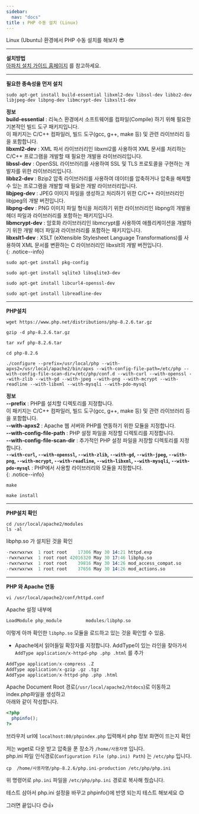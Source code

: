 ```yaml
---
sidebar:
  nav: "docs"
title : PHP 수동 설치 (Linux)
---
```


Linux (Ubuntu) 환경에서 PHP 수동 설치를 해보자 😎

---

**설치방법**   
[아파치 설치 가이드 홈페이지](https://httpd.apache.org/docs/2.4/en/install.html) 를 참고하세요.

---

**필요한 종속성을 먼저 설치**
```
sudo apt-get install build-essential libxml2-dev libssl-dev libbz2-dev libjpeg-dev libpng-dev libmcrypt-dev libxslt1-dev
```

**<i class="fa fa-info-circle" aria-hidden="true"></i> 정보**    
**build-essential** : 리눅스 환경에서 소프트웨어를 컴파일(Compile) 하기 위해 필요한 기본적인 빌드 도구 패키지입니다.    
이 패키지는 C/C++ 컴파일러, 빌드 도구(gcc, g++, make 등) 및 관련 라이브러리 등을 포함합니다.     
**libxml2-dev** :   XML 파서 라이브러리인 libxml2를 사용하여 XML 문서를 처리하는 C/C++ 프로그램을 개발할 때 필요한 개발용 라이브러리입니다.   
**libssl-dev** : OpenSSL 라이브러리를 사용하여 SSL 및 TLS 프로토콜을 구현하는 개발자를 위한 라이브러리입니다.    
**libbz2-dev** : Bzip2 압축 라이브러리를 사용하여 데이터를 압축하거나 압축을 해제할 수 있는 프로그램을 개발할 때 필요한 개발 라이브러리입니다.     
**libjpeg-dev** : JPEG 이미지 파일을 생성하고 처리하기 위한 C/C++ 라이브러리인 libjpeg의 개발 버전입니다.    
**libpng-dev** :  PNG 이미지 파일 형식을 처리하기 위한 라이브러리인 libpng의 개발용 헤더 파일과 라이브러리를 포함하는 패키지입니다.     
**libmcrypt-dev** : 암호화 라이브러리인 libmcrypt를 사용하여 애플리케이션을 개발하기 위한 개발 헤더 파일과 라이브러리를 포함하는 패키지입니다.    
**libxslt1-dev** : XSLT (eXtensible Stylesheet Language Transformations)를 사용하여 XML 문서를 변환하는 C 라이브러리인 libxslt의 개발 버전입니다.    
{: .notice--info}


```
sudo apt-get install pkg-config
```

```
sudo apt-get install sqlite3 libsqlite3-dev
```

```
sudo apt-get install libcurl4-openssl-dev
```

```
sudo apt-get install libreadline-dev
```



---

**PHP설치**   

```
wget https://www.php.net/distributions/php-8.2.6.tar.gz
```

```
gzip -d php-8.2.6.tar.gz
```

```
tar xvf php-8.2.6.tar
```

```
cd php-8.2.6
```

```
./configure --prefix=/usr/local/php --with-apxs2=/usr/local/apache2/bin/apxs --with-config-file-path=/etc/php --with-config-file-scan-dir=/etc/php/conf.d --with-curl --with-openssl --with-zlib --with-gd --with-jpeg --with-png --with-mcrypt --with-readline --with-libxml --with-mysqli --with-pdo-mysql
```
**<i class="fa fa-info-circle" aria-hidden="true"></i> 정보**    
**--prefix** : PHP를 설치할 디렉토리를 지정합니다.   
이 패키지는 C/C++ 컴파일러, 빌드 도구(gcc, g++, make 등) 및 관련 라이브러리 등을 포함합니다.     
**--with-apxs2** : Apache 웹 서버와 PHP를 연동하기 위한 모듈을 지정합니다.   
**--with-config-file-path** : PHP 설정 파일을 저장할 디렉토리를 지정합니다.   
**--with-config-file-scan-dir** : 추가적인 PHP 설정 파일을 저장할 디렉토리를 지정합니다.   
**`--with-curl`, `--with-openssl`, `--with-zlib`, `--with-gd`, `--with-jpeg`, `--with-png`, `--with-mcrypt`, `--with-readline`, `--with-libxml`, `--with-mysqli`, `--with-pdo-mysql`** :  PHP에서 사용할 라이브러리와 모듈을 지정합니다.   
{: .notice--info}


```
make
```

```
make install
```

---

**PHP설치 확인**   

```
cd /usr/local/apache2/modules
ls -al
```

libphp.so 가 설치된 것을 확인

```s
-rwxrwxrwx  1 root root    17306 May 30 14:21 httpd.exp
-rwxrwxrwx  1 root root 42016320 May 30 17:46 libphp.so
-rwxrwxrwx  1 root root    39816 May 30 14:26 mod_access_compat.so
-rwxrwxrwx  1 root root    37656 May 30 14:26 mod_actions.so
```

---
**PHP 와 Apache 연동**  

```
vi /usr/local/apache2/conf/httpd.conf
```

Apache 설정 내부에

```s
LoadModule php_module         modules/libphp.so
```

이렇게 아까 확인한 `libphp.so` 모듈을 로드하고 있는 것을 확인할 수 있음.   

+ Apache에서 읽어들일 확장자를 지정합니다.
AddType이 있는 라인을 찾아가서   
`AddType application/x-httpd-php .php .html` 를 추가    

```s
AddType application/x-compress .Z
AddType application/x-gzip .gz .tgz
AddType application/x-httpd-php .php .html
```

Apache Document Root 경로(`/usr/local/apache2/htdocs`)로 이동하고    
index.php파일을 생성하고   
아래와 같이 작성합니다.   

```php
<?php 
  phpinfo();
?>
```

브라우저 url에 `localhost:80/phpindex.php` 입력해서 php 정보 화면이 뜨는지 확인     

저는 wget로 다운 받고 압축을 푼 장소가 `/home/사용자명` 입니다.   
php.ini 파일 인식경로(`Configuration File (php.ini) Path`) 는 `/etc/php` 입니다.   

```
cp  /home/사용자명/php-8.2.6/php.ini-production /etc/php/php.ini
```
위 명령어로 `php.ini` 파일을 `/etc/php/php.ini` 경로로 복사해 줬습니다.

테스트 삼아서 php.ini 설정을 바꾸고 phpinfo()에 반영 되는지 테스트 해보세요 😊


그러면 끝입니다 😊👍


